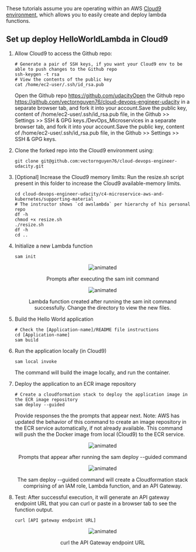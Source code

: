 These tutorials assume you are operating within an AWS [Cloud9 environment](https://docs.aws.amazon.com/cloud9/latest/user-guide/tutorial-lambda.html), which allows you to easily create and deploy lambda functions.

## Set up deploy HelloWorldLambda in Cloud9
1. Allow Cloud9 to access the Github repo:
    ```shell
    # Generate a pair of SSH keys, if you want your Cloud9 env to be able to push changes to the Github repo
    ssh-keygen -t rsa
    # View the contents of the public key
    cat /home/ec2-user/.ssh/id_rsa.pub
    ```
    Open the Github repo https://github.com/udacityOpen the Github repo https://github.com/vectornguyen76/cloud-devops-engineer-udacity in a separate browser tab, and fork it into your account.Save the public key, content of /home/ec2-user/.ssh/id_rsa.pub file, in the Github >> Settings >> SSH & GPG keys./DevOps_Microservices in a separate browser tab, and fork it into your account.Save the public key, content of /home/ec2-user/.ssh/id_rsa.pub file, in the Github >> Settings >> SSH & GPG keys.
2. Clone the forked repo into the Cloud9 environment using:
    ```
    git clone git@github.com:vectornguyen76/cloud-devops-engineer-udacity.git
    ```
3. [Optional] Increase the Cloud9 memory limits: Run the resize.sh script present in this folder to increase the Cloud9 available-memory limits.
    ```shell
    cd cloud-devops-engineer-udacity/c4-microservice-aws-and-kubernetes/supporting-material
    # The instructor shows `cd awslambda` per hierarchy of his personal repo
    df -h
    chmod +x resize.sh
    ./resize.sh 
    df -h
    cd ..
    ```
4. Initialize a new Lambda function
    ```shell
    sam init
    ```
    <p align="center">
    <img src="https://video.udacity-data.com/topher/2021/November/61a61e9e_screenshot-2021-11-30-at-6.01.40-pm/screenshot-2021-11-30-at-6.01.40-pm.png" alt="animated" />
    </p>
    <p align="center">Prompts after executing the sam init command</p>

    <p align="center">
    <img src="https://video.udacity-data.com/topher/2021/November/61a61e09_screenshot-2021-11-30-at-6.03.55-pm/screenshot-2021-11-30-at-6.03.55-pm.png" alt="animated" />
    </p>
    <p align="center">Lambda function created after running the sam init command successfully.
    Change the directory to view the new files.</p>

5. Build the Hello World application
    ```shell
    # Check the [Application-name]/README file instructions
    cd [Application-name]
    sam build
    ```
6. Run the application locally (in Cloud9)
    ```shell
    sam local invoke
    ```
    The command will build the image locally, and run the container.
7. Deploy the application to an ECR image repository
    ```shell
    # Create a cloudformation stack to deploy the application image in the ECR image repository
    sam deploy --guided
    ```
    Provide responses the the prompts that appear next. Note: AWS has updated the behavior of this command to create an image repository in the ECR service automatically, if not already available. This command will push the the Docker image from local (Cloud9) to the ECR service.
    <p align="center">
    <img src="https://video.udacity-data.com/topher/2021/November/61a61e74_screenshot-2021-11-30-at-6.11.31-pm/screenshot-2021-11-30-at-6.11.31-pm.png" alt="animated" />
    </p>
    <p align="center">Prompts that appear after running the sam deploy --guided command</p>

    <p align="center">
    <img src="https://video.udacity-data.com/topher/2021/November/61a61f01_screenshot-2021-11-30-at-6.16.02-pm/screenshot-2021-11-30-at-6.16.02-pm.png" alt="animated" />
    </p>
    <p align="center">The sam deploy --guided command will create a Cloudformation stack comprising of an IAM role, Lambda function, and an API Gateway.</p>

8. Test: After successful execution, it will generate an API gateway endpoint URL that you can curl or paste in a browser tab to see the function output.
    ```shell
    curl [API gateway endpoint URL]
    ```
    <p align="center">
    <img src="https://video.udacity-data.com/topher/2021/November/61a61fe4_screenshot-2021-11-30-at-6.27.05-pm/screenshot-2021-11-30-at-6.27.05-pm.png" alt="animated" />
    </p>
    <p align="center">curl the API Gateway endpoint URL</p>
